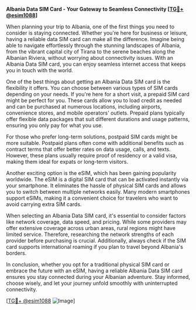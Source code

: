 **Albania Data SIM Card - Your Gateway to Seamless Connectivity [[TG💪+ @esim1088](https://t.me/s/esim1088)]**

When planning your trip to Albania, one of the first things you need to consider is staying connected. Whether you're here for business or leisure, having a reliable data SIM card can make all the difference. Imagine being able to navigate effortlessly through the stunning landscapes of Albania, from the vibrant capital city of Tirana to the serene beaches along the Albanian Riviera, without worrying about connectivity issues. With an Albania Data SIM card, you can enjoy seamless internet access that keeps you in touch with the world.

One of the best things about getting an Albania Data SIM card is the flexibility it offers. You can choose between various types of SIM cards depending on your needs. If you're here for a short visit, a prepaid SIM card might be perfect for you. These cards allow you to load credit as needed and can be purchased at numerous locations, including airports, convenience stores, and mobile operators' outlets. Prepaid plans typically offer flexible data packages that suit different durations and usage patterns, ensuring you only pay for what you use.

For those who prefer long-term solutions, postpaid SIM cards might be more suitable. Postpaid plans often come with additional benefits such as contract terms that offer better rates on data usage, calls, and texts. However, these plans usually require proof of residency or a valid visa, making them ideal for expats or long-term visitors.

Another exciting option is the eSIM, which has been gaining popularity worldwide. The eSIM is a digital SIM card that can be activated instantly via your smartphone. It eliminates the hassle of physical SIM cards and allows you to switch between multiple networks easily. Many modern smartphones support eSIMs, making it a convenient choice for travelers who want to avoid carrying extra SIM cards.

When selecting an Albania Data SIM card, it's essential to consider factors like network coverage, data speed, and pricing. While some providers may offer extensive coverage across urban areas, rural regions might have limited service. Therefore, researching the network strengths of each provider before purchasing is crucial. Additionally, always check if the SIM card supports international roaming if you plan to travel beyond Albania's borders.

In conclusion, whether you opt for a traditional physical SIM card or embrace the future with an eSIM, having a reliable Albania Data SIM card ensures you stay connected during your Albanian adventure. Stay informed, choose wisely, and let your journey unfold smoothly with uninterrupted connectivity. 

[[TG💪+ @esim1088](https://t.me/s/esim1088) ![Image](https://i.postimg.cc/Y0z9fWf4/image.png)]